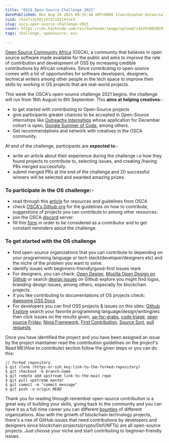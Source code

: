 ```yaml
---
title: "OSCA Open-Source Challenge 2021"
datePublished: Mon Aug 16 2021 09:35:46 GMT+0000 (Coordinated Universal Time)
cuid: cksefz3y50js5t2s181tm1ve3
slug: osca-open-source-challenge-2021
cover: https://cdn.hashnode.com/res/hashnode/image/upload/v1629106505931/E5k6xmr0s.png
tags: challenge, opensource, oss

---
```


[Open Source Community Africa](https://www.oscafrica.org/community
) (OSCA), a community that believes in open source software made available for the public and aims to improve the rate of contribution and development of OSS by increasing credible contributions by African creatives. Since contributing to open-source comes with a lot of opportunities for software developers, designers, technical writers among other people in the tech space to improve their skills by working in OS projects that are real-world projects.

This week the OSCA's open-source challenge 2021 begins. the challenge will run from 16th August to 6th September. This **aims at helping creatives**:-
- to get started with contributing to Open-Source projects
- give participants greater chances to be accepted in Open-Source internships like [Outreachy Internships](https://www.outreachy.org/blog/2021-08-13/december-2021-initial-applications-open/) whose application for December cohort is open, [Google Summer of Code](https://summerofcode.withgoogle.com/), among others.
- Get recommendations and network with creatives in the OSCA community.

At end of the challenge, participants are **expected to**:-
- write an article about their experience during the challenge i.e how they found projects to contribute to, selecting issues, and creating /having PRs merged successfully. 
- submit merged PRs at the end of the challenge and 20 successful winners will be selected and awarded amazing prizes. 

### To participate in the OS challenge:-
- read through this [article](https://blog.oscafrica.org/announcing-the-open-source-challenge-2021) for resources and guidelines from OSCA
- check [OSCA's Github org](https://github.com/oscafrica/open-source-challenge-2021) for the guidelines on how to contribute, suggestions of projects you can contribute to among other resources.
- join the OSCA [discord](https://discord.gg/pRJgjH9SwR) server.
- fill this [form](https://bit.ly/osca-oss-ch-2021) in order to be considered as a contributor and to get constant reminders about the challenge.

### To get started with the OS challenge
- find open-source organizations that you can contribute to depending on your programming language or tech stack(developer/designers etc) and the niche of the problem you want to solve.
- identify issues with beginners-friendly/good-first issues mark
- For designers, you can check: [Open Design](https://opensourcedesign.net/projects), [Mozilla Open Design on Github](https://github.com/mozilla/OpenDesign) or search [design issues](https://github.com/search?q=design&type=issues) on Github explore you might find logos, branding design issues, among others, especially for blockchain projects.
- if you like contributing to documentations of OS projects check: [Awesome OSS Docs](https://github.com/saintmalik/awesome-oss-docs)
- For developers you can find OSS projects & issues on this sites: [Github Explore](https://github.com/explore) search your favorite programming language/design/writing/etc then click issues on the results given, [up-for-grabs](https://up-for-grabs.net/#/), [code triage](https://www.codetriage.com/), [open source Friday](https://opensourcefriday.com/), [Ninja Framework](https://github.com/ninjaframework/ninja/contribute), [First Contribution](https://github.com/firstcontributions/first-contributions/blob/master/README.md), [Source Sort](https://www.producthunt.com/posts/sourcesort), [pull requests](https://24pullrequests.com/)

Once you have identified the project and you have been assigned an issue by the project maintainer read the contribution guidelines on the project's Read ME(*How to contribute*) section follow the given steps or you can do this:

```
// forked repository
$ git clone (https-or-ssh_key:link-to-the-forked-repository)
$ git checkout -b branch-name
$ git remote add upstream link-to-the-main repo
$ git pull upstream master
$ git commit -m "commit message"
$ git push -u origin HEAD
``` 
Thank you for reading through remember open-source contribution is a great way of building your skills, giving back to the community and you can have it as a full-time career you can different [bounties]( https://docs.opencollective.com/help/contributing/development/bounties) of different organizations. Also with the growth of blockchain technology projects, there's a rise of GitHub issues that need contributions by developers and designers since blockchain projects(crypto/Defi/NFTs) are all open-source projects. Just choose your niche and start contributing to beginner-friendly issues.
